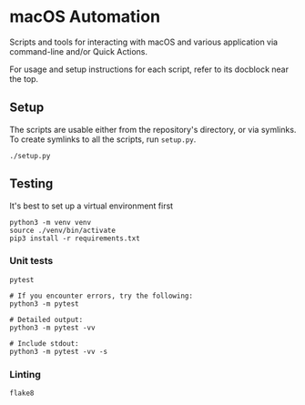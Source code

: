 # macOS Automation

Scripts and tools for interacting with macOS and various application via
command-line and/or Quick Actions.

For usage and setup instructions for each script, refer to its docblock near
the top.

## Setup

The scripts are usable either from the repository's directory, or via symlinks.
To create symlinks to all the scripts, run `setup.py`.

```console
./setup.py
```

## Testing

It's best to set up a virtual environment first

```console
python3 -m venv venv
source ./venv/bin/activate
pip3 install -r requirements.txt
```

### Unit tests

```console
pytest

# If you encounter errors, try the following:
python3 -m pytest

# Detailed output:
python3 -m pytest -vv

# Include stdout:
python3 -m pytest -vv -s
```

### Linting

```console
flake8
```
